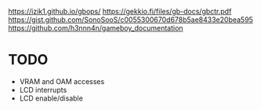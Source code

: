https://izik1.github.io/gbops/
https://gekkio.fi/files/gb-docs/gbctr.pdf
https://gist.github.com/SonoSooS/c0055300670d678b5ae8433e20bea595
https://github.com/h3nnn4n/gameboy_documentation

# TODO
- VRAM and OAM accesses
- LCD interrupts
- LCD enable/disable